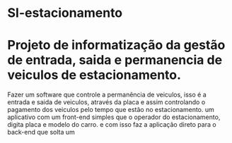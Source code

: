 # SI-estacionamento
# Projeto de informatização da gestão de entrada, saida e permanencia de veiculos de estacionamento.
Fazer um software que controle a permanência de veiculos, isso é a entrada e saida de veiculos, através da placa e assim controlando o pagamento dos veiculos pelo tempo que estão no estacionamento.
um aplicativo com um front-end simples que o operador do estacionamento, digita placa e modelo do carro. e com isso faz a aplicação direto para o back-end que solta um 
